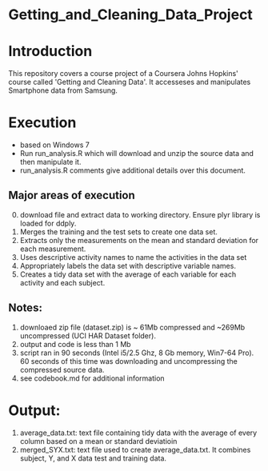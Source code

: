 Getting_and_Cleaning_Data_Project
=================================
# Introduction
This repository covers a course project of a Coursera Johns Hopkins' course called 'Getting and Cleaning Data'.  It accesseses and manipulates Smartphone data from Samsung.


# Execution 
- based on Windows 7
- Run run_analysis.R which will download and unzip the source data and then manipulate it.
- run_analysis.R comments give additional details over this document.

## Major areas of execution
0. download file and extract data to working directory. Ensure plyr library is loaded for ddply.
1. Merges the training and the test sets to create one data set. 
2. Extracts only the measurements on the mean and standard deviation for each measurement. 
3. Uses descriptive activity names to name the activities in the data set
4. Appropriately labels the data set with descriptive variable names. 	
5. Creates a tidy data set with the average of each variable for each activity and each subject.

## Notes: 
1. downloaed zip file (dataset.zip) is ~ 61Mb compressed and ~269Mb uncompressed (UCI HAR Dataset folder).
2. output and code is less than 1 Mb
3. script ran in 90 seconds (Intel i5/2.5 Ghz, 8 Gb memory, Win7-64 Pro).  60 seconds of this time was downloading and uncompressing the compressed source data.
4. see codebook.md for additional information
	
# Output: 
1. average_data.txt: text file containing tidy data with the average of every column based on a mean or standard deviatioin
2. merged_SYX.txt: text file used to create average_data.txt.  It combines subject, Y, and X data test and training data.

